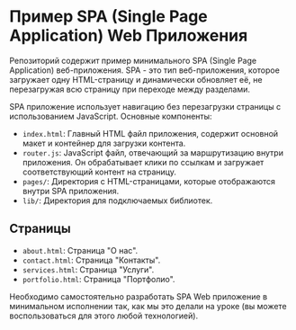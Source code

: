# Пример SPA (Single Page Application) Web Приложения

Репозиторий содержит пример минимального SPA (Single Page Application) веб-приложения. SPA - это тип веб-приложения, которое загружает одну HTML-страницу и динамически обновляет её, не перезагружая всю страницу при переходе между разделами.

SPA приложение использует навигацию без перезагрузки страницы с использованием JavaScript. Основные компоненты:

- `index.html`: Главный HTML файл приложения, содержит основной макет и контейнер для загрузки контента.
- `router.js`: JavaScript файл, отвечающий за маршрутизацию внутри приложения. Он обрабатывает клики по ссылкам и загружает соответствующий контент на страницу.
- `pages/`: Директория с HTML-страницами, которые отображаются внутри SPA приложения.
- `lib/`: Директория для подключаемых библиотек.

## Страницы

- `about.html`: Страница "О нас".
- `contact.html`: Страница "Контакты".
- `services.html`: Страница "Услуги".
- `portfolio.html`: Страница "Портфолио".
  
Необходимо самостоятельно разработать SPA Web приложение в минимальном исполнении так, как мы это делали на уроке (вы можете воспользоваться для этого любой технологией).

